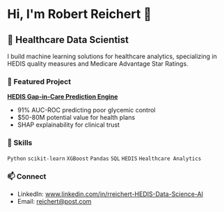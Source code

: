 # Hi, I'm Robert Reichert 👋

## 🏥 Healthcare Data Scientist

I build machine learning solutions for healthcare analytics, specializing in 
HEDIS quality measures and Medicare Advantage Star Ratings.

### 🚀 Featured Project

**[HEDIS Gap-in-Care Prediction Engine](https://github.com/bobareichert/hedis-gsd-prediction-engine)**
- 91% AUC-ROC predicting poor glycemic control
- $50-80M potential value for health plans
- SHAP explainability for clinical trust

### 💼 Skills
`Python` `scikit-learn` `XGBoost` `Pandas` `SQL` `HEDIS` `Healthcare Analytics`

### 📫 Connect
- LinkedIn: www.linkedin.com/in/rreichert-HEDIS-Data-Science-AI
- Email: reichert@post.com
